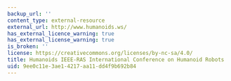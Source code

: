 ```yaml
---
backup_url: ''
content_type: external-resource
external_url: http://www.humanoids.ws/
has_external_licence_warning: true
has_external_license_warning: true
is_broken: ''
license: https://creativecommons.org/licenses/by-nc-sa/4.0/
title: Humanoids IEEE-RAS International Conference on Humanoid Robots
uid: 9ee0c11e-3ae1-4217-aa11-dd4f9b692b84
---
```

